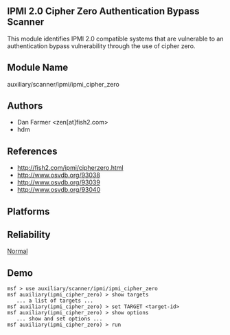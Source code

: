 ## IPMI 2.0 Cipher Zero Authentication Bypass Scanner

This module identifies IPMI 2.0 compatible systems that are 
vulnerable to an authentication bypass vulnerability through 
the use of cipher zero.


## Module Name
auxiliary/scanner/ipmi/ipmi_cipher_zero

## Authors
* Dan Farmer <zen[at]fish2.com>
* hdm


## References
* http://fish2.com/ipmi/cipherzero.html
* http://www.osvdb.org/93038
* http://www.osvdb.org/93039
* http://www.osvdb.org/93040




## Platforms


## Reliability
[Normal](https://github.com/rapid7/metasploit-framework/wiki/Exploit-Ranking)

## Demo

```
msf > use auxiliary/scanner/ipmi/ipmi_cipher_zero
msf auxiliary(ipmi_cipher_zero) > show targets
   ... a list of targets ...
msf auxiliary(ipmi_cipher_zero) > set TARGET <target-id>
msf auxiliary(ipmi_cipher_zero) > show options
   ... show and set options ...
msf auxiliary(ipmi_cipher_zero) > run
```
    
    